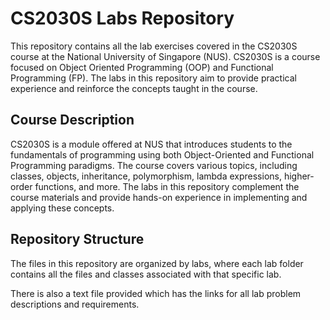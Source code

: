 # CS2030S Labs Repository

This repository contains all the lab exercises covered in the CS2030S course at the National University of Singapore (NUS). CS2030S is a course focused on Object Oriented Programming (OOP) and Functional Programming (FP). The labs in this repository aim to provide practical experience and reinforce the concepts taught in the course.

## Course Description

CS2030S is a module offered at NUS that introduces students to the fundamentals of programming using both Object-Oriented and Functional Programming paradigms. The course covers various topics, including classes, objects, inheritance, polymorphism, lambda expressions, higher-order functions, and more. The labs in this repository complement the course materials and provide hands-on experience in implementing and applying these concepts.

## Repository Structure

The files in this repository are organized by labs, where each lab folder contains all the files and classes associated with that specific lab.

There is also a text file provided which has the links for all lab problem descriptions and requirements.

